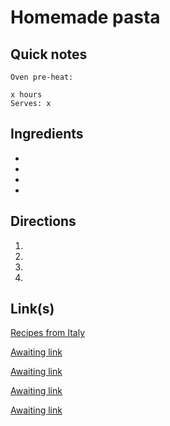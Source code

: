 # Homemade pasta

## Quick notes 
```
Oven pre-heat: 

x hours
Serves: x
```

## Ingredients
+ 
+ 
+ 
+ 


## Directions
1. 


1. 


1. 


1. 


## Link(s)
[Recipes from Italy](https://www.recipesfromitaly.com/make-italian-homemade-pasta/)

[Awaiting link](url)

[Awaiting link](url)

[Awaiting link](url)

[Awaiting link](url)
